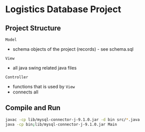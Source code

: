# Logistics Database Project

## Project Structure

`Model`
- schema objects of the project (records) - see schema.sql

`View`
- all java swing related java files

`Controller`
- functions that is used by `View`
- connects all

## Compile and Run

```bash
javac -cp lib/mysql-connector-j-9.1.0.jar -d bin src/*.java
java -cp bin;lib/mysql-connector-j-9.1.0.jar Main
```
